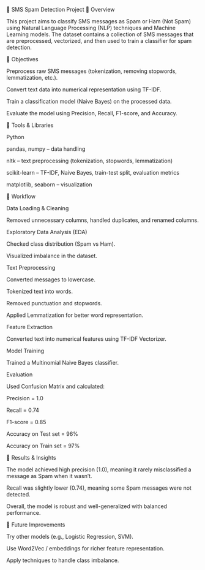 📌 SMS Spam Detection Project
🔹 Overview

This project aims to classify SMS messages as Spam or Ham (Not Spam) using Natural Language Processing (NLP) techniques and Machine Learning models.
The dataset contains a collection of SMS messages that are preprocessed, vectorized, and then used to train a classifier for spam detection.

🔹 Objectives

Preprocess raw SMS messages (tokenization, removing stopwords, lemmatization, etc.).

Convert text data into numerical representation using TF-IDF.

Train a classification model (Naive Bayes) on the processed data.

Evaluate the model using Precision, Recall, F1-score, and Accuracy.

🔹 Tools & Libraries

Python

pandas, numpy – data handling

nltk – text preprocessing (tokenization, stopwords, lemmatization)

scikit-learn – TF-IDF, Naive Bayes, train-test split, evaluation metrics

matplotlib, seaborn – visualization

🔹 Workflow

Data Loading & Cleaning

Removed unnecessary columns, handled duplicates, and renamed columns.

Exploratory Data Analysis (EDA)

Checked class distribution (Spam vs Ham).

Visualized imbalance in the dataset.

Text Preprocessing

Converted messages to lowercase.

Tokenized text into words.

Removed punctuation and stopwords.

Applied Lemmatization for better word representation.

Feature Extraction

Converted text into numerical features using TF-IDF Vectorizer.

Model Training

Trained a Multinomial Naive Bayes classifier.

Evaluation

Used Confusion Matrix and calculated:

Precision = 1.0

Recall = 0.74

F1-score = 0.85

Accuracy on Test set = 96%

Accuracy on Train set = 97%

🔹 Results & Insights

The model achieved high precision (1.0), meaning it rarely misclassified a message as Spam when it wasn’t.

Recall was slightly lower (0.74), meaning some Spam messages were not detected.

Overall, the model is robust and well-generalized with balanced performance.

🔹 Future Improvements

Try other models (e.g., Logistic Regression, SVM).

Use Word2Vec / embeddings for richer feature representation.

Apply techniques to handle class imbalance.
